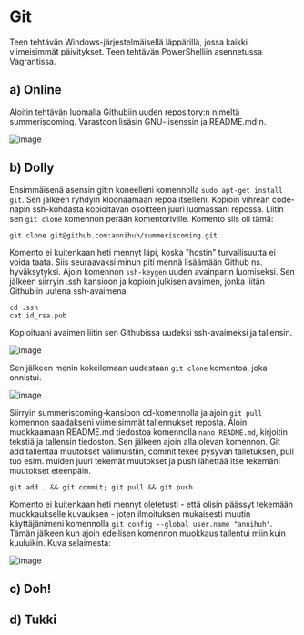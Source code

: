 # Git

Teen tehtävän Windows-järjestelmäisellä läppärillä, jossa kaikki viimeisimmät päivitykset. Teen tehtävän PowerShelliin asennetussa Vagrantissa.

## a) Online

Aloitin tehtävän luomalla Githubiin uuden repository:n nimeltä summeriscoming. Varastoon lisäsin GNU-lisenssin ja README.md:n.

<img width="auto" alt="image" src="https://user-images.githubusercontent.com/101214286/232288405-ddc8ecd5-2e74-4bbd-90e8-7f2c61969c2b.png">

## b) Dolly

Ensimmäisenä asensin git:n koneelleni komennolla `sudo apt-get install git`. Sen jälkeen ryhdyin kloonaamaan repoa itselleni. Kopioin vihreän code-napin ssh-kohdasta kopioitavan osoitteen juuri luomassani repossa. Liitin sen `git clone` komennon perään komentoriville. Komento siis oli tämä:

    git clone git@github.com:annihuh/summeriscoming.git
    
Komento ei kuitenkaan heti mennyt läpi, koska "hostin" turvallisuutta ei voida taata. Siis seuraavaksi minun piti mennä lisäämään Github ns. hyväksytyksi. Ajoin komennon `ssh-keygen` uuden avainparin luomiseksi. Sen jälkeen siirryin .ssh kansioon ja kopioin julkisen avaimen, jonka liitän Githubiin uutena ssh-avaimena. 

    cd .ssh
    cat id_rsa.pub

Kopioituani avaimen liitin sen Githubissa uudeksi ssh-avaimeksi ja tallensin. 

<img width="auto" alt="image" src="https://user-images.githubusercontent.com/101214286/232290281-d5a5a638-27ad-4562-aebc-0bfc2dd8c60c.png">

Sen jälkeen menin kokeilemaan uudestaan `git clone` komentoa, joka onnistui. 

<img width="auto" alt="image" src="https://user-images.githubusercontent.com/101214286/232290459-2841abad-7a53-45c3-be72-061b13b5eab9.png">

Siirryin summeriscoming-kansioon cd-komennolla ja ajoin `git pull` komennon saadakseni viimeisimmät tallennukset reposta. Aloin muokkaamaan README.md tiedostoa komennolla `nano README.md`, kirjoitin tekstiä ja tallensin tiedoston. Sen jälkeen ajoin alla olevan komennon. Git add tallentaa muutokset välimuistiin, commit tekee pysyvän talletuksen, pull tuo esim. muiden juuri tekemät muutokset ja push lähettää itse tekemäni muutokset eteenpäin.

    git add . && git commit; git pull && git push
    
Komento ei kuitenkaan heti mennyt oletetusti - että olisin päässyt tekemään muokkaukselle kuvauksen - joten ilmoituksen mukaisesti muutin käyttäjänimeni komennolla `git config --global user.name "annihuh"`. Tämän jälkeen kun ajoin edellisen komennon muokkaus tallentui miin kuin kuuluikin. Kuva selaimesta:

<img width="auto" alt="image" src="https://user-images.githubusercontent.com/101214286/232316384-a3e52cad-a674-4616-bbed-7866039c491f.png">

## c) Doh!

## d) Tukki
